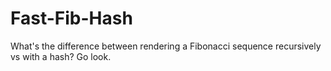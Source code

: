 # Fast-Fib-Hash
What's the difference between rendering a Fibonacci sequence recursively vs with a hash? Go look.
